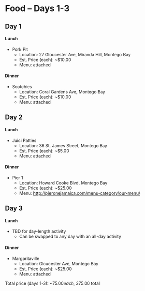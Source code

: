 # Food – Days 1-3

## Day 1
#### Lunch
- Pork Pit
  - Location: 27 Gloucester Ave, Miranda Hill, Montego Bay
  - Est. Price (each): ~$10.00
  - Menu: attached
#### Dinner
- Scotchies
  - Location: Coral Gardens Ave, Montego Bay
  - Est. Price (each): ~$10.00
  - Menu: attached

## Day 2
#### Lunch
- Juici Patties
  - Location: 36 St. James Street, Montego Bay
  - Est. Price (each): ~$5.00
  - Menu: attached
#### Dinner
- Pier 1
  - Location: Howard Cooke Blvd, Montego Bay
  - Est. Price (each): ~$25.00
  - Menu: http://pieronejamaica.com/menu-category/our-menu/

## Day 3
#### Lunch
- TBD for day-length activity
  - Can be swapped to any day with an all-day activity
#### Dinner
- Margaritaville
  - Location: Gloucester Ave, Montego Bay
  - Est. Price (each): ~$25.00
  - Menu: attached
  
  
Total price (days 1-3):     ~$75.00 each,     ~$375.00 total
